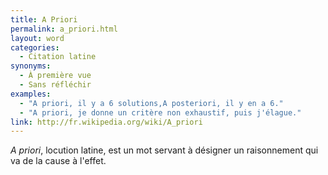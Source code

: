 ```yaml
---
title: A Priori
permalink: a_priori.html
layout: word
categories:
  - Citation latine
synonyms:
  - À première vue
  - Sans réfléchir
examples:
  - "A priori, il y a 6 solutions,A posteriori, il y en a 6."
  - "A priori, je donne un critère non exhaustif, puis j'élague."
link: http://fr.wikipedia.org/wiki/A_priori
---
```


*A priori*, locution latine, est un mot servant à désigner un raisonnement qui va de la cause à l'effet.

